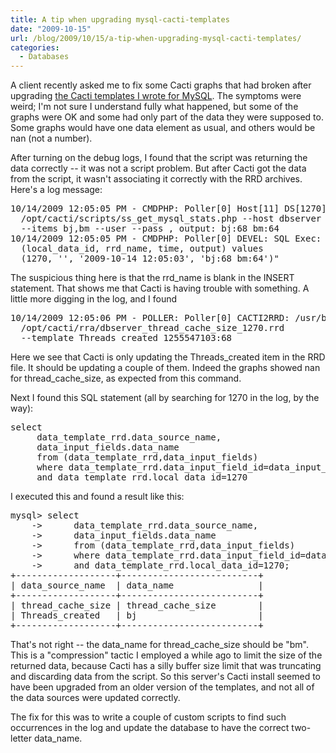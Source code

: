 ```yaml
---
title: A tip when upgrading mysql-cacti-templates
date: "2009-10-15"
url: /blog/2009/10/15/a-tip-when-upgrading-mysql-cacti-templates/
categories:
  - Databases
---
```

A client recently asked me to fix some Cacti graphs that had broken after upgrading [the Cacti templates I wrote for MySQL][1]. The symptoms were weird; I'm not sure I understand fully what happened, but some of the graphs were OK and some had only part of the data they were supposed to. Some graphs would have one data element as usual, and others would be nan (not a number).

After turning on the debug logs, I found that the script was returning the data correctly -- it was not a script problem. But after Cacti got the data from the script, it wasn't associating it correctly with the RRD archives. Here's a log message:

<pre>10/14/2009 12:05:05 PM - CMDPHP: Poller[0] Host[11] DS[1270] CMD: /usr/bin/php -q
  /opt/cacti/scripts/ss_get_mysql_stats.php --host dbserver
  --items bj,bm --user --pass , output: bj:68 bm:64
10/14/2009 12:05:05 PM - CMDPHP: Poller[0] DEVEL: SQL Exec: "insert into poller_output
  (local_data_id, rrd_name, time, output) values
  (1270, '', '2009-10-14 12:05:03', 'bj:68 bm:64')"</pre>

The suspicious thing here is that the rrd_name is blank in the INSERT statement. That shows me that Cacti is having trouble with something. A little more digging in the log, and I found

<pre>10/14/2009 12:05:06 PM - POLLER: Poller[0] CACTI2RRD: /usr/bin/rrdtool update
  /opt/cacti/rra/dbserver_thread_cache_size_1270.rrd
  --template Threads_created 1255547103:68</pre>

Here we see that Cacti is only updating the Threads\_created item in the RRD file. It should be updating a couple of them. Indeed the graphs showed nan for thread\_cache_size, as expected from this command.

Next I found this SQL statement (all by searching for 1270 in the log, by the way):

<pre>select
     data_template_rrd.data_source_name,
     data_input_fields.data_name
     from (data_template_rrd,data_input_fields)
     where data_template_rrd.data_input_field_id=data_input_fields.id
     and data_template_rrd.local_data_id=1270</pre>

I executed this and found a result like this:

<pre>mysql> select
    ->      data_template_rrd.data_source_name,
    ->      data_input_fields.data_name
    ->      from (data_template_rrd,data_input_fields)
    ->      where data_template_rrd.data_input_field_id=data_input_fields.id
    ->      and data_template_rrd.local_data_id=1270;
+-------------------+--------------------------+
| data_source_name  | data_name                |
+-------------------+--------------------------+
| thread_cache_size | thread_cache_size        | 
| Threads_created   | bj                       | 
+-------------------+--------------------------+
</pre>

That's not right -- the data\_name for thread\_cache_size should be "bm". This is a "compression" tactic I employed a while ago to limit the size of the returned data, because Cacti has a silly buffer size limit that was truncating and discarding data from the script. So this server's Cacti install seemed to have been upgraded from an older version of the templates, and not all of the data sources were updated correctly.

The fix for this was to write a couple of custom scripts to find such occurrences in the log and update the database to have the correct two-letter data_name.

 [1]: http://code.google.com/p/mysql-cacti-templates
